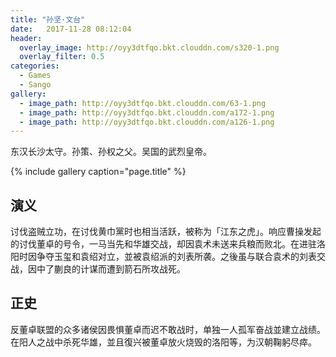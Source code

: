 ```yaml
---
title: "孙坚·文台"
date:   2017-11-28 08:12:04
header:
  overlay_image: http://oyy3dtfqo.bkt.clouddn.com/s320-1.png
  overlay_filter: 0.5
categories:
  - Games
  - Sango
gallery:
  - image_path: http://oyy3dtfqo.bkt.clouddn.com/63-1.png
  - image_path: http://oyy3dtfqo.bkt.clouddn.com/a172-1.png
  - image_path: http://oyy3dtfqo.bkt.clouddn.com/a126-1.png
---
```


东汉长沙太守。孙策、孙权之父。吴国的武烈皇帝。

{% include gallery caption="page.title" %}

## 演义

讨伐盗贼立功，在讨伐黄巾黨时也相当活跃，被称为「江东之虎」。响应曹操发起的讨伐董卓的号令，一马当先和华雄交战，却因袁术未送来兵粮而败北。在进驻洛阳时因争夺玉玺和袁绍对立，並被袁绍派的刘表所袭。之後虽与联合袁术的刘表交战，因中了蒯良的计谋而遭到箭石所攻战死。

## 正史

反董卓联盟的众多诸侯因畏惧董卓而迟不敢战时，单独一人孤军奋战並建立战绩。在阳人之战中杀死华雄，並且復兴被董卓放火烧毁的洛阳等，为汉朝鞠躬尽瘁。